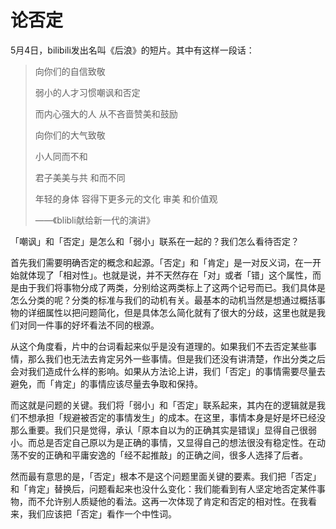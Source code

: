 # 论否定

5月4日，bilibili发出名叫《后浪》的短片。其中有这样一段话：

> 向你们的自信致敬
>
> 弱小的人才习惯嘲讽和否定
>
> 而内心强大的人 从不吝啬赞美和鼓励
>
> 向你们的大气致敬
>
> 小人同而不和
>
> 君子美美与共 和而不同
>
> 年轻的身体 容得下更多元的文化 审美 和价值观
>
> ——《blibli献给新一代的演讲》

「嘲讽」和「否定」是怎么和「弱小」联系在一起的？我们怎么看待否定？

首先我们需要明确否定的概念和起源。「否定」和「肯定」是一对反义词，在一开始就体现了「相对性」。也就是说，并不天然存在「对」或者「错」这个属性，而是由于我们将事物分成了两类，分别给这两类标上了这两个记号而已。我们具体是怎么分类的呢？分类的标准与我们的动机有关。最基本的动机当然是想通过概括事物的详细属性以把问题简化，但是具体怎么简化就有了很大的分歧，这里也就是我们对同一件事的好坏看法不同的根源。

从这个角度看，片中的台词看起来似乎是没有道理的。如果我们不去否定某些事情，那么我们也无法去肯定另外一些事情。但是我们还没有讲清楚，作出分类之后会对我们造成什么样的影响。如果从方法论上讲，我们「否定」的事情需要尽量去避免，而「肯定」的事情应该尽量去争取和保持。

而这就是问题的关键。我们将「弱小」和「否定」联系起来，其内在的逻辑就是我们不想承担「规避被否定的事情发生」的成本。在这里，事情本身是好是坏已经没那么重要。我们只是觉得，承认「原本自以为的正确其实是错误」显得自己很弱小。而总是否定自己原以为是正确的事情，又显得自己的想法很没有稳定性。在动荡不安的正确和平庸安逸的「经不起推敲」的正确之间，很多人选择了后者。

然而最有意思的是，「否定」根本不是这个问题里面关键的要素。我们把「否定」和「肯定」替换后，问题看起来也没什么变化：我们能看到有人坚定地否定某件事物，而不允许别人质疑他的看法。这再一次体现了肯定和否定的相对性。在我看来，我们应该把「否定」看作一个中性词。